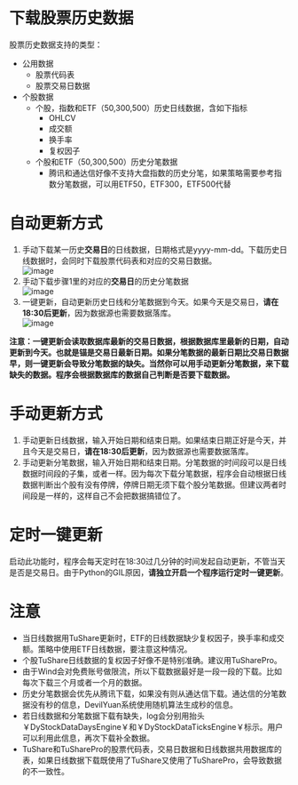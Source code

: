 # 下载股票历史数据
股票历史数据支持的类型：
- 公用数据
    - 股票代码表
    - 股票交易日数据
- 个股数据
    - 个股，指数和ETF（50,300,500）历史日线数据，含如下指标
        - OHLCV
        - 成交额
        - 换手率
        - 复权因子
    - 个股和ETF（50,300,500）历史分笔数据
        - 腾讯和通达信好像不支持大盘指数的历史分笔，如果策略需要参考指数分笔数据，可以用ETF50，ETF300，ETF500代替 

# 自动更新方式
1. 手动下载某一历史**交易日**的日线数据，日期格式是yyyy-mm-dd。下载历史日线数据时，会同时下载股票代码表和对应的交易日数据。  
![image](https://github.com/moyuanz/DevilYuan/blob/master/docs/data/mannualDaysConfig.png)
2. 手动下载步骤1里的对应的**交易日**的历史分笔数据  
![image](https://github.com/moyuanz/DevilYuan/blob/master/docs/data/mannualTicksConfig.png)
3. 一键更新，自动更新历史日线和分笔数据到今天。如果今天是交易日，**请在18:30后更新**，因为数据源也需要数据落库。  
![image](https://github.com/moyuanz/DevilYuan/blob/master/docs/data/result.png)

**注意：一键更新会读取数据库最新的交易日数据，根据数据库里最新的日期，自动更新到今天。也就是锚是交易日最新日期。如果分笔数据的最新日期比交易日数据早，则一键更新会导致分笔数据的缺失。当然你可以用手动更新分笔数据，来下载缺失的数据。程序会根据数据库的数据自己判断是否要下载数据。**


# 手动更新方式
1. 手动更新日线数据，输入开始日期和结束日期。如果结束日期正好是今天，并且今天是交易日，**请在18:30后更新**，因为数据源也需要数据落库。
2. 手动更新分笔数据，输入开始日期和结束日期。分笔数据的时间段可以是日线数据时间段的子集，或者一样。因为每次下载分笔数据，程序会自动根据日线数据判断出个股有没有停牌，停牌日期无须下载个股分笔数据。但建议两者时间段是一样的，这样自己不会把数据搞错位了。

# 定时一键更新
启动此功能时，程序会每天定时在18:30过几分钟的时间发起自动更新，不管当天是否是交易日。由于Python的GIL原因，**请独立开启一个程序运行定时一键更新**。

# 注意
- 当日线数据用TuShare更新时，ETF的日线数据缺少复权因子，换手率和成交额。策略中使用ETF日线数据，要注意这种情况。
- 个股TuShare日线数据的复权因子好像不是特别准确。建议用TuSharePro。
- 由于Wind会对免费账号做限流，所以下载数据最好是一段一段的下载。比如每次下载三个月或者一个月的数据。
- 历史分笔数据会优先从腾讯下载，如果没有则从通达信下载。通达信的分笔数据没有秒的信息，DevilYuan系统使用随机算法生成秒的信息。
- 若日线数据和分笔数据下载有缺失，log会分别用抬头￥DyStockDataDaysEngine￥和￥DyStockDataTicksEngine￥标示。用户可以利用此信息，再次下载补全数据。
- TuShare和TuSharePro的股票代码表，交易日数据和日线数据共用数据库的表，如果日线数据下载既使用了TuShare又使用了TuSharePro，会导致数据的不一致性。
